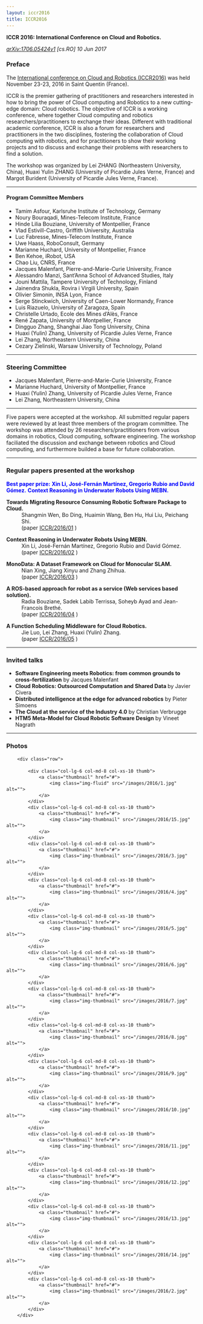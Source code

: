 ```yaml
---
layout: iccr2016
title: ICCR2016
---
```

**ICCR 2016: International Conference on Cloud and Robotics.**

<address><p><a href="http://arxiv.org/abs/1706.05424v1">arXiv:1706.05424v1</a>  [cs.RO]  10 Jun 2017</p></address>


### Preface

The <a href="http://cloudrobotics.info/">International conference on Cloud and Robotics (ICCR2016)</a> was held November 23-23, 2016 in Saint Quentin (France).


ICCR is the premier gathering of practitioners and researchers interested in how to bring the power of Cloud computing and Robotics to a new cutting-edge domain: Cloud robotics. The objective of ICCR is a working conference, where together Cloud computing and robotics researchers/practitioners to exchange their ideas. Different with traditional academic conference, ICCR is also a forum for researchers and practitioners in the two disciplines, fostering the collaboration of Cloud computing with robotics, and for practitioners to show their working projects and to discuss and exchange their problems with researchers to find a solution.

The workshop was organized by Lei ZHANG (Northeastern University, China), Huaxi Yulin ZHANG (University of Picardie Jules Verne, France) and Margot Burident (University of Picardie Jules Verne, France).

---

#### Program Committee Members

  <ul>
<li>Tamim Asfour, Karlsruhe Institute of Technology, Germany</li>
<li>Noury Bouraqadi, Mines-Telecom Institute, France</li>
<li>Hinde Lilia Bouziane, University of Montpellier, France</li>
<li>Vlad Estivill-Castro, Griffith University, Australia</li>
<li>Luc Fabresse, Mines-Telecom Institute, France</li>
<li>Uwe Haass, RoboConsult, Germany</li>
<li>Marianne Huchard, University of Montpellier, France</li>
<li>Ben Kehoe, iRobot, USA</li>
<li>Chao Liu, CNRS, France</li>
<li>Jacques Malenfant, Pierre-and-Marie-Curie University, France</li>
<li>Alessandro Manzi, Sant&#8217;Anna School of Advanced Studies, Italy</li>
<li>Jouni Mattila, Tampere University of Technology, Finland</li>
<li>Jainendra Shukla, Rovira i Virgili University, Spain</li>
<li>Olivier Simonin, INSA Lyon, France</li>
<li>Serge Stinckwich, University of Caen-Lower Normandy, France</li>
<li>Luis Riazuelo, University of Zaragoza, Spain</li>
<li>Christelle Urtado, Ecole des Mines d&#8217;Alès, France</li>
<li>René Zapata, University of Montpellier, France</li>
<li>Dingguo Zhang, Shanghai Jiao Tong University, China</li>
<li>Huaxi (Yulin) Zhang, University of Picardie Jules Verne, France</li>
<li>Lei Zhang, Northeastern University, China</li>
<li>Cezary Zielinski, Warsaw University of Technology, Poland</li>
    </ul>

---
### Steering Committee
  <ul><li>Jacques Malenfant, Pierre-and-Marie-Curie University, France</li>
<li>Marianne Huchard, University of Montpellier, France</li>
<li>Huaxi (Yulin) Zhang, University of Picardie Jules Verne, France</li>
<li>Lei Zhang, Northeastern University, China</li>
</ul>

<hr>

Five papers were accepted at the workshop. All
      submitted regular papers were reviewed by at least three members
      of the program committee. The workshop was attended by 26 researchers/practitioners from various domains
      in robotics, Cloud computing, software engineering. The workshop faciliated the discussion and exchange between robotics and Cloud computing, and furthermore builded a base for future collaboration.

---

###  Regular papers presented at the workshop
<span style="color: blue">**Best paper prize:**
**Xin Li, José-Fernán Martínez, Gregorio Rubio and David Gómez.**
**Context Reasoning in Underwater Robots Using MEBN.**</span>

<dl>
<dt><b>Towards Migrating Resource Consuming Robotic Software Package to Cloud.</b></dt>
<dd>Shangmin Wen, Bo Ding, Huaimin Wang, Ben Hu, Hui Liu, Peichang Shi.<br />
(paper
<a href="/find/cs/1/rn:+ICCR%252F2016%252F01/0/1/0/all/0/1?fromIndex=1706%2E05424&reportNo=ICCR/2016/01">ICCR/2016/01</a>
)
</dd>
</dl>


<dl>
<dt><b>Context Reasoning in Underwater Robots Using MEBN.</b></dt>
<dd>Xin Li, José-Fernán Martínez, Gregorio Rubio and David Gómez.<br />
(paper
<a href="/find/cs/1/rn:+ICCR%252F2016%252F02/0/1/0/all/0/1?fromIndex=1706%2E05424&reportNo=ICCR/2016/02">ICCR/2016/02</a>
)
</dd>
</dl>

<dl>
<dt><b>MonoData: A Dataset Framework on Cloud for Monocular SLAM.</b></dt>
<dd>Nian Xing, Jiang Xinyu and Zhang Zhihua.<br />
(paper
<a href="/find/cs/1/rn:+ICCR%252F2016%252F03/0/1/0/all/0/1?fromIndex=1706%2E05424&reportNo=ICCR/2016/03">ICCR/2016/03</a>
)
</dd>
</dl>

<dl>
<dt><b>A ROS-based approach for robot as a service (Web services based solution).</b></dt>
<dd>Radia Bouziane, Sadek Labib Terrissa, Soheyb Ayad and Jean-Francois Brethé.<br />
(paper
<a href="/find/cs/1/rn:+ICCR%252F2016%252F04/0/1/0/all/0/1?fromIndex=1706%2E05424&reportNo=ICCR/2016/04">ICCR/2016/04</a>
)
</dd>
</dl>

<dl>
<dt><b>A Function Scheduling Middleware for Cloud Robotics.</b></dt>
<dd>Jie Luo, Lei Zhang, Huaxi (Yulin) Zhang.<br />
(paper
<a href="/find/cs/1/rn:+ICCR%252F2016%252F05/0/1/0/all/0/1?fromIndex=1706%2E05424&reportNo=ICCR/2016/05">ICCR/2016/05</a>
)
</dd>
</dl>

---
### Invited talks

<ul>
      <li><b>Software Engineering meets Robotics: from common grounds to cross-fertilization</b> by Jacques Malenfant</li>
      <li><b>Cloud Robotics: Outsourced Computation and Shared Data </b> by Javier Civera</li>
      <li><b>Distributed intelligence at the edge for advanced robotics</b> by Pieter Simoens
</li>
      <li><b>The Cloud at the service of the Industry 4.0</b> by
      Christian Verbrugge</li>
      <li><b>HTM5 Meta-Model for Cloud Robotic Software Design</b> by Vineet Nagrath</li>
</ul>

---
### Photos

<div class="container">

        <div class="row">

            <div class="col-lg-6 col-md-8 col-xs-10 thumb">
                <a class="thumbnail" href="#">
                    <img class="img-fluid" src="/images/2016/1.jpg" alt="">
                </a>
            </div>
            <div class="col-lg-6 col-md-8 col-xs-10 thumb">
                <a class="thumbnail" href="#">
                    <img class="img-thumbnail" src="/images/2016/15.jpg" alt="">
                </a>
            </div>
            <div class="col-lg-6 col-md-8 col-xs-10 thumb">
                <a class="thumbnail" href="#">
                    <img class="img-thumbnail" src="/images/2016/3.jpg" alt="">
                </a>
            </div>
            <div class="col-lg-6 col-md-8 col-xs-10 thumb">
                <a class="thumbnail" href="#">
                    <img class="img-thumbnail" src="/images/2016/4.jpg" alt="">
                </a>
            </div>
            <div class="col-lg-6 col-md-8 col-xs-10 thumb">
                <a class="thumbnail" href="#">
                    <img class="img-thumbnail" src="/images/2016/5.jpg" alt="">
                </a>
            </div>
            <div class="col-lg-6 col-md-8 col-xs-10 thumb">
                <a class="thumbnail" href="#">
                    <img class="img-thumbnail" src="/images/2016/6.jpg" alt="">
                </a>
            </div>
            <div class="col-lg-6 col-md-8 col-xs-10 thumb">
                <a class="thumbnail" href="#">
                    <img class="img-thumbnail" src="/images/2016/7.jpg" alt="">
                </a>
            </div>
            <div class="col-lg-6 col-md-8 col-xs-10 thumb">
                <a class="thumbnail" href="#">
                    <img class="img-thumbnail" src="/images/2016/8.jpg" alt="">
                </a>
            </div>
            <div class="col-lg-6 col-md-8 col-xs-10 thumb">
                <a class="thumbnail" href="#">
                    <img class="img-thumbnail" src="/images/2016/9.jpg" alt="">
                </a>
            </div>
            <div class="col-lg-6 col-md-8 col-xs-10 thumb">
                <a class="thumbnail" href="#">
                    <img class="img-thumbnail" src="/images/2016/10.jpg" alt="">
                </a>
            </div>
            <div class="col-lg-6 col-md-8 col-xs-10 thumb">
                <a class="thumbnail" href="#">
                    <img class="img-thumbnail" src="/images/2016/11.jpg" alt="">
                </a>
            </div>
            <div class="col-lg-6 col-md-8 col-xs-10 thumb">
                <a class="thumbnail" href="#">
                    <img class="img-thumbnail" src="/images/2016/12.jpg" alt="">
                </a>
            </div>
            <div class="col-lg-6 col-md-8 col-xs-10 thumb">
                <a class="thumbnail" href="#">
                    <img class="img-thumbnail" src="/images/2016/13.jpg" alt="">
                </a>
            </div>
            <div class="col-lg-6 col-md-8 col-xs-10 thumb">
                <a class="thumbnail" href="#">
                    <img class="img-thumbnail" src="/images/2016/14.jpg" alt="">
                </a>
            </div>
            <div class="col-lg-6 col-md-8 col-xs-10 thumb">
                <a class="thumbnail" href="#">
                    <img class="img-thumbnail" src="/images/2016/2.jpg" alt="">
                </a>
            </div>
        </div>
